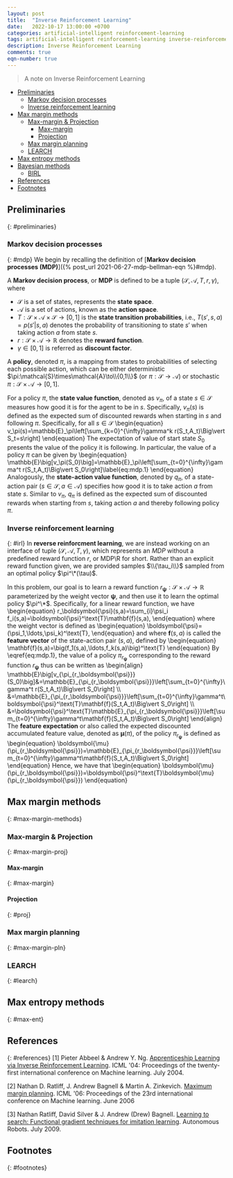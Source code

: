 ```yaml
---
layout: post
title:  "Inverse Reinforcement Learning"
date:   2022-10-17 13:00:00 +0700
categories: artificial-intelligent reinforcement-learning
tags: artificial-intelligent reinforcement-learning inverse-reinforcement-learning
description: Inverse Reinforcement Learning
comments: true
eqn-number: true
---
```

> A note on Inverse Reinforcement Learning

<!-- excerpt-end -->

- [Preliminaries](#preliminaries)
	- [Markov decision processes](#mdp)
	- [Inverse reinforcement learning](#irl)
- [Max margin methods](#max-margin-methods)
	- [Max-margin & Projection](#max-margin-proj)
		- [Max-margin](#max-margin)
		- [Projection](#proj)
	- [Max margin planning](#max-margin-pln)
	- [LEARCH](#learch)
- [Max entropy methods](#max-ent)
- [Bayesian methods](#bayes)
	- [BIRL](#birl)
- [References](#references)
- [Footnotes](#footnotes)

## Preliminaries
{: #preliminaries}

	
### Markov decision processes
{: #mdp}
We begin by recalling the definition of [**Markov decision processes (MDP)**]({% post_url 2021-06-27-mdp-bellman-eqn %}#mdp).

A **Markov decision process**, or **MDP** is defined to be a tuple $(\mathcal{S},\mathcal{A},T,r,\gamma)$, where
- $\mathcal{S}$ is a set of states, represents the **state space**.
- $\mathcal{A}$ is a set of actions, known as the **action space**.
- $T:\mathcal{S}\times\mathcal{A}\times\mathcal{S}\to[0,1]$ is the **state transition probabilities**, i.e., $T(s',s,a)=p(s'\vert s,a)$ denotes the probability of transitioning to state $s'$ when taking action $a$ from state $s$.
- $r:\mathcal{S}\times\mathcal{A}\to\mathbb{R}$ denotes the **reward function**.
- $\gamma\in[0,1]$ is referred as **discount factor**.

A **policy**, denoted $\pi$, is a mapping from states to probabilities of selecting each possible action, which can be either deterministic $\pi:\mathcal{S}\times\mathcal{A}\to\\{0,1\\}$ (or $\pi:\mathcal{S}\to\mathcal{A}$) or stochastic $\pi:\mathcal{S}\times\mathcal{A}\to[0,1]$.

For a policy $\pi$, the **state value function**, denoted as $v_\pi$, of a state $s\in\mathcal{S}$ measures how good it is for the agent to be in $s$. Specifically, $v_\pi(s)$ is defined as the expected sum of discounted rewards when starting in $s$ and following $\pi$. Specifically, for all $s\in\mathcal{S}$
\begin{equation}
v_\pi(s)=\mathbb{E}\_\pi\left[\sum_{k=0}^{\infty}\gamma^k r(S_t,A_t)\Big\vert S_t=s\right]
\end{equation}
The expectation of value of start state $S_0$ presents the value of the policy it is following. In particular, the value of a policy $\pi$ can be given by
\begin{equation}
\mathbb{E}\big[v_\pi(S_0)\big]=\mathbb{E}\_\pi\left[\sum_{t=0}^{\infty}\gamma^t r(S_t,A_t)\Big\vert S_0\right]\label{eq:mdp.1}
\end{equation}
Analogously, the **state-action value function**, denoted by $q_\pi$, of a state-action pair $(s\in\mathcal{S},a\in\mathcal{A})$ specifies how good it is to take action $a$ from state $s$. Similar to $v_\pi$, $q_\pi$ is defined as the expected sum of discounted rewards when starting from $s$, taking action $a$ and thereby following policy $\pi$.

### Inverse reinforcement learning
{: #irl}
In **reverse reinforcment learning**, we are instead working on an interface of tuple $(\mathcal{S},\mathcal{A},T,\gamma)$, which represents an $MDP$ without a predefined reward function $r$, or MDP\R for short. Rather than an explicit reward function given, we are provided samples $\\{\tau_i\\}$ sampled from an optimal policy $\pi^\*(\tau)$.

In this problem, our goal is to learn a reward function $r_\boldsymbol{\psi}:\mathcal{S}\times\mathcal{A}\to\mathbb{R}$ parameterized by the weight vector $\boldsymbol{\psi}$, and then use it to learn the optimal policy $\pi^\*$. Specifically, for a linear reward function, we have
\begin{equation}
r_\boldsymbol{\psi}(s,a)=\sum_{i}\psi_i f_i(s,a)=\boldsymbol{\psi}^\text{T}\mathbf{f}(s,a),
\end{equation}
where the weight vector is defined as 
\begin{equation}
\boldsymbol{\psi}=(\psi_1,\ldots,\psi_k)^\text{T},
\end{equation}
and where $\mathbf{f}(s,a)$ is called the **feature vector** of the state-action pair $(s,a)$, defined by
\begin{equation}
\mathbf{f}(s,a)=\big(f_1(s,a),\ldots,f_k(s,a)\big)^\text{T}
\end{equation}
By \eqref{eq:mdp.1}, the value of a policy $\pi_{r_\boldsymbol{\psi}}$ corresponding to the reward function $r_\boldsymbol{\psi}$ thus can be written as
\begin{align}
\mathbb{E}\big[v_{\pi_{r_\boldsymbol{\psi}}}(S_0)\big]&=\mathbb{E}\_{\pi_{r_\boldsymbol{\psi}}}\left[\sum_{t=0}^{\infty}\gamma^t r(S_t,A_t)\Big\vert S_0\right] \\\\ &=\mathbb{E}\_{\pi_{r_\boldsymbol{\psi}}}\left[\sum_{t=0}^{\infty}\gamma^t\boldsymbol{\psi}^\text{T}\mathbf{f}(S_t,A_t)\Big\vert S_0\right] \\\\ &=\boldsymbol{\psi}^\text{T}\mathbb{E}\_{\pi_{r_\boldsymbol{\psi}}}\left[\sum_{t=0}^{\infty}\gamma^t\mathbf{f}(S_t,A_t)\Big\vert S_0\right]
\end{align}
The **feature expectation** or also called the expected discounted accumulated feature value, denoted as $\boldsymbol{\mu}(\pi)$, of the policy $\pi_{r_\boldsymbol{\psi}}$ is defined as
\begin{equation}
\boldsymbol{\mu}(\pi_{r_\boldsymbol{\psi}})=\mathbb{E}\_{\pi_{r_\boldsymbol{\psi}}}\left[\sum_{t=0}^{\infty}\gamma^t\mathbf{f}(S_t,A_t)\Big\vert S_0\right]
\end{equation}
Hence, we have that
\begin{equation}
\boldsymbol{\mu}(\pi_{r_\boldsymbol{\psi}})=\boldsymbol{\psi}^\text{T}\boldsymbol{\mu}(\pi_{r_\boldsymbol{\psi}})
\end{equation}

## Max margin methods
{: #max-margin-methods}

### Max-margin & Projection
{: #max-margin-proj}


#### Max-margin
{: #max-margin}

#### Projection
{: #proj}

### Max margin planning
{: #max-margin-pln}

### LEARCH
{: #learch}

## Max entropy methods
{: #max-ent}

## References
{: #references}
[1] Pieter Abbeel & Andrew Y. Ng. [Apprenticeship Learning via Inverse Reinforcement Learning](https://doi.org/10.1145/1015330.1015430). ICML '04: Proceedings of the twenty-first international conference on Machine learning. July 2004.

[2] Nathan D. Ratliff, J. Andrew Bagnell & Martin A. Zinkevich. [Maximum margin planning](https://doi.org/10.1145/1143844.1143936). ICML '06: Proceedings of the 23rd international conference on Machine learning. June 2006

[3] Nathan Ratliff, David Silver & J. Andrew (Drew) Bagnell. [Learning to search: Functional gradient techniques for imitation learning](https://www.ri.cmu.edu/publications/learning-to-search-functional-gradient-techniques-for-imitation-learning/). Autonomous Robots. July 2009.

## Footnotes
{: #footnotes}